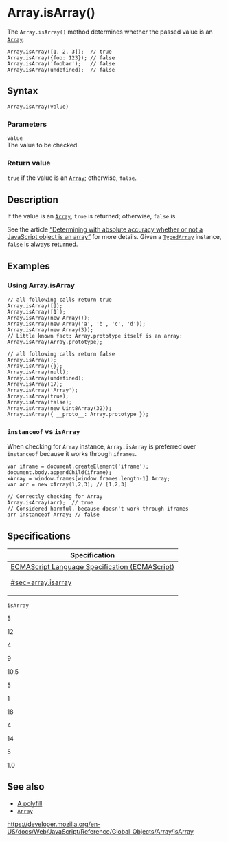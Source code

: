 # Array.isArray()

The `Array.isArray()` method determines whether the passed value is an [`Array`](../array).

    Array.isArray([1, 2, 3]);  // true
    Array.isArray({foo: 123}); // false
    Array.isArray('foobar');   // false
    Array.isArray(undefined);  // false

## Syntax

    Array.isArray(value)

### Parameters

`value`  
The value to be checked.

### Return value

`true` if the value is an [`Array`](../array); otherwise, `false`.

## Description

If the value is an [`Array`](../array), `true` is returned; otherwise, `false` is.

See the article [“Determining with absolute accuracy whether or not a JavaScript object is an array”](https://web.mit.edu/jwalden/www/isArray.html) for more details. Given a [`TypedArray`](../typedarray) instance, `false` is always returned.

## Examples

### Using Array.isArray

    // all following calls return true
    Array.isArray([]);
    Array.isArray([1]);
    Array.isArray(new Array());
    Array.isArray(new Array('a', 'b', 'c', 'd'));
    Array.isArray(new Array(3));
    // Little known fact: Array.prototype itself is an array:
    Array.isArray(Array.prototype);

    // all following calls return false
    Array.isArray();
    Array.isArray({});
    Array.isArray(null);
    Array.isArray(undefined);
    Array.isArray(17);
    Array.isArray('Array');
    Array.isArray(true);
    Array.isArray(false);
    Array.isArray(new Uint8Array(32));
    Array.isArray({ __proto__: Array.prototype });

### `instanceof` vs `isArray`

When checking for `Array` instance, `Array.isArray` is preferred over `instanceof` because it works through `iframes`.

    var iframe = document.createElement('iframe');
    document.body.appendChild(iframe);
    xArray = window.frames[window.frames.length-1].Array;
    var arr = new xArray(1,2,3); // [1,2,3]

    // Correctly checking for Array
    Array.isArray(arr);  // true
    // Considered harmful, because doesn't work through iframes
    arr instanceof Array; // false

## Specifications

<table><thead><tr class="header"><th>Specification</th></tr></thead><tbody><tr class="odd"><td><a href="https://tc39.es/ecma262/#sec-array.isarray">ECMAScript Language Specification (ECMAScript) 
<br/>

<span class="small">#sec-array.isarray</span></a></td></tr></tbody></table>

`isArray`

5

12

4

9

10.5

5

1

18

4

14

5

1.0

## See also

-   [A polyfill](https://github.com/behnammodi/polyfill/blob/master/array.polyfill.js)
-   [`Array`](../array)

<a href="https://developer.mozilla.org/en-US/docs/Web/JavaScript/Reference/Global_Objects/Array/isArray" class="_attribution-link">https://developer.mozilla.org/en-US/docs/Web/JavaScript/Reference/Global_Objects/Array/isArray</a>
